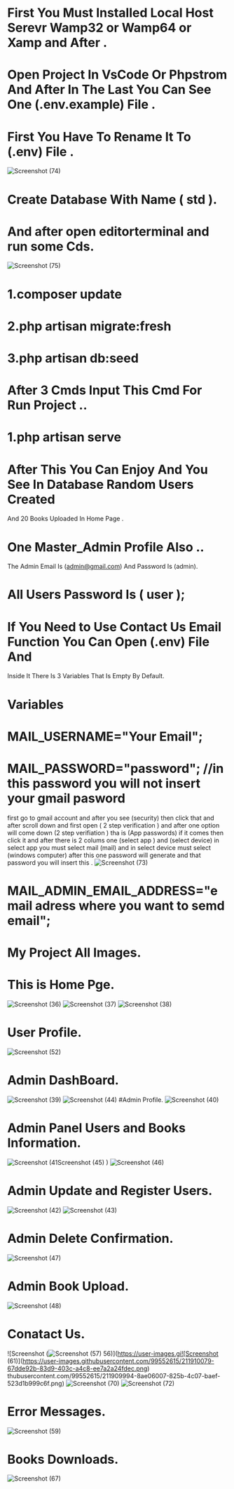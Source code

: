 # First You Must Installed Local Host Serevr Wamp32 or Wamp64 or Xamp and After .
# Open Project In VsCode Or Phpstrom And After In The Last You Can See One (.env.example) File .
# First You Have To Rename It To (.env) File .
![Screenshot (74)](https://user-images.githubusercontent.com/99552615/211910332-9a336f22-6b80-4adc-8c78-bfb607e1b546.png)
# Create Database With Name ( std ).
# And after open editorterminal and run some Cds.
![Screenshot (75)](https://user-images.githubusercontent.com/99552615/211910880-69ac274b-b261-4096-a93a-7c7990b73400.png)
# 1.composer update
# 2.php artisan migrate:fresh
# 3.php artisan db:seed 

# After 3 Cmds Input This Cmd For Run Project ..
# 1.php artisan serve

# After This You Can Enjoy And You See In Database Random Users Created
And 20 Books Uploaded In Home Page .

# One Master_Admin Profile Also ..
The Admin Email Is (admin@gmail.com) And Password Is (admin).
# All Users Password Is ( user );

# If You Need to Use Contact Us Email Function You Can Open (.env) File And 
Inside It There Is 3 Variables That Is Empty By Default.

# Variables
# MAIL_USERNAME="Your Email";
# MAIL_PASSWORD="password"; //in this password you will not insert your gmail pasword
first go to gmail account and after you see (security) then click that and after scroll down
and first open ( 2 step verification ) and after one option will come down (2 step verifiation )
tha is (App passwords) if it comes then click it and after there is 2 colums one (select app ) and (select device)
in select app you must select mail (mail) and in select device must select (windows computer) after this one password
will generate and that password you will insert this .
![Screenshot (73)](https://user-images.githubusercontent.com/99552615/211910410-07f26f2a-6c77-4fda-b7f7-7c4ae328f271.png)
# MAIL_ADMIN_EMAIL_ADDRESS="email adress where you want to semd email";



# My Project All Images.
# This is Home Pge.
![Screenshot (36)](https://user-images.githubusercontent.com/99552615/211908721-74cedd3c-699c-4d6e-9ae4-4482b7bd73ad.png)
![Screenshot (37)](https://user-images.githubusercontent.com/99552615/211908823-f904948c-762e-498e-8281-c18b51a29f80.png)
![Screenshot (38)](https://user-images.githubusercontent.com/99552615/211908877-bdf04135-0e93-4438-a92a-83a61241bf97.png)
# User Profile.
![Screenshot (52)](https://user-images.githubusercontent.com/99552615/211909901-7f952c04-524e-4c1c-bb2e-f8a75bbdd150.png)
# Admin DashBoard.
![Screenshot (39)](https://user-images.githubusercontent.com/99552615/211908982-2243403f-c5bf-49ad-89c0-c23f3fa95c96.png)
![Screenshot (44)](https://user-images.githubusercontent.com/99552615/211909442-2cfa1b01-8f20-4363-a613-c8c2cf02d701.png)
#Admin Profile.
![Screenshot (40)](https://user-images.githubusercontent.com/99552615/211909075-0595afd1-34cd-4f25-862f-1613e94a786b.png)
# Admin Panel Users and Books Information.
![Screenshot (41![Screenshot (45)](https://user-images.githubusercontent.com/99552615/211909471-80dad81a-171e-4f5d-9ca2-915ea4e54dc6.png)
)](https://user-images.githubusercontent.com/99552615/211909211-2b5d759f-c7cf-4a37-b049-ffa8749c0f00.png)
![Screenshot (46)](https://user-images.githubusercontent.com/99552615/211909559-73956153-6f47-4769-9304-aa6b0fe271ed.png)
# Admin Update and Register Users.
![Screenshot (42)](https://user-images.githubusercontent.com/99552615/211909365-1c01b083-2150-49fe-8a84-f1364b743c5e.png)
![Screenshot (43)](https://user-images.githubusercontent.com/99552615/211909383-0f401ee4-7ada-4937-bc0c-382a35e71a11.png)
# Admin Delete Confirmation.
![Screenshot (47)](https://user-images.githubusercontent.com/99552615/211909687-5b9ece31-a770-468f-b2d4-046e116147a6.png)
# Admin Book Upload.
![Screenshot (48)](https://user-images.githubusercontent.com/99552615/211909766-5bdcf7e5-d328-443c-9b7b-7ee604a94d22.png)
# Conatact Us. 
![Screenshot (![Screenshot (57)](https://user-images.githubusercontent.com/99552615/211910013-bf115293-24c0-4f24-adef-32d5919f3969.png)
56)](https://user-images.gi![Screenshot (61)](https://user-images.githubusercontent.com/99552615/211910079-67dde92b-83d9-403c-a4c8-ee7a2a24fdec.png)
thubusercontent.com/99552615/211909994-8ae06007-825b-4c07-baef-523d1b999c6f.png)
![Screenshot (70)](https://user-images.githubusercontent.com/99552615/211910173-4332bd5d-5dd0-481d-86d3-add1946dfb67.png)
![Screenshot (72)](https://user-images.githubusercontent.com/99552615/211910192-3b4f4f2a-a0d2-48b6-b549-ba536831b69d.png)
# Error Messages.
![Screenshot (59)](https://user-images.githubusercontent.com/99552615/211910063-880b0967-2e9f-4245-b103-4719527ce75d.png)
# Books Downloads.
![Screenshot (67)](https://user-images.githubusercontent.com/99552615/211910152-23d4bd64-c4f1-4253-ab9c-5d8a469b8d46.png)






